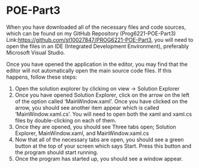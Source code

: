 # POE-Part3

When you have downloaded all of the necessary files and code sources, which can be found 
on my GitHub Repository (Prog6221-POE-Part3) Link:https://github.com/st10027847/PROG6221-POE-Part3, you will need to open the files in an IDE 
(Integrated Development Environment), preferably Microsoft Visual Studio. 

Once you have opened the application in the editor, you may find that the editor will not 
automatically open the main source code files. If this happens, follow these steps:

  1. Open the solution explorer by clicking on view → Solution Explorer
  2. Once you have opened Solution Explorer, click on the arrow on the left of the option 
     called ‘MainWindow.xaml’. Once you have clicked on the arrow, you should see 
     another item appear which is called ‘MainWindow.xaml.cs’. You will need to open 
     both the xaml and xaml.cs files by double-clicking on each of them.
  3. Once they are opened, you should see Three tabs open; Solution Explorer, 
     MainWindow.xaml, and MainWindow.xaml.cs
  4. Now that all of the necessary tabs are open, you should see a green button at the top 
     of your screen which says Start. Press this button and the program should start 
     running.
  5. Once the program has started up, you should see a window appear.
